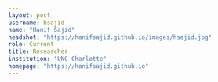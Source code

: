 ```yaml
---
layout: post
username: hsajid
name: "Hanif Sajid"
headshot: "https://hanifsajid.github.io/images/hsajid.jpg"
role: Current
title: Researcher
institution: "UNC Charlotte"
homepage: "https://hanifsajid.github.io"
---
```

